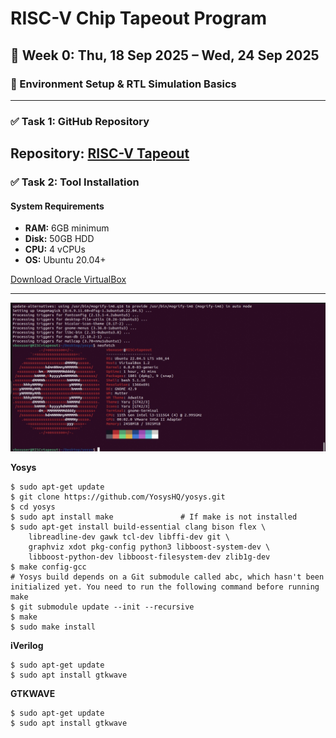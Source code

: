 # RISC-V Chip Tapeout Program  

## 📅 Week 0: Thu, 18 Sep 2025 – Wed, 24 Sep 2025  

### 🔧 Environment Setup & RTL Simulation Basics  

---

### ✅ Task 1: GitHub Repository  
Repository: [RISC-V Tapeout](https://github.com/Meganthiyav/RISC-V-Tapeout)
---

### ✅ Task 2: Tool Installation  

#### System Requirements  
- **RAM:** 6GB minimum  
- **Disk:** 50GB HDD  
- **CPU:** 4 vCPUs  
- **OS:** Ubuntu 20.04+  

[Download Oracle VirtualBox](https://www.virtualbox.org/wiki/Downloads)  

 

---

![image](11.jpg)

**Yosys**
```
$ sudo apt-get update
$ git clone https://github.com/YosysHQ/yosys.git
$ cd yosys
$ sudo apt install make               # If make is not installed
$ sudo apt-get install build-essential clang bison flex \
    libreadline-dev gawk tcl-dev libffi-dev git \
    graphviz xdot pkg-config python3 libboost-system-dev \
    libboost-python-dev libboost-filesystem-dev zlib1g-dev
$ make config-gcc
# Yosys build depends on a Git submodule called abc, which hasn't been initialized yet. You need to run the following command before running make
$ git submodule update --init --recursive
$ make 
$ sudo make install
```


**iVerilog**
```
$ sudo apt-get update
$ sudo apt install gtkwave
```


**GTKWAVE**
```
$ sudo apt-get update
$ sudo apt install gtkwave
```

